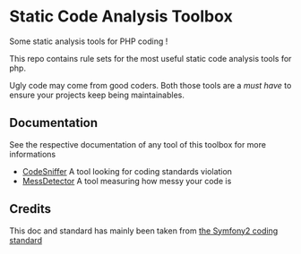 Static Code Analysis Toolbox
============================

Some static analysis tools for PHP coding !

This repo contains rule sets for the most useful static code analysis tools for php.

Ugly code may come from good coders.  Both those tools are a *must have* to ensure 
your projects keep being maintainables.

Documentation
-------------

See the respective documentation of any tool of this toolbox for more informations

- [CodeSniffer](./CodeSniffer/)
    A tool looking for coding standards violation
- [MessDetector](./MessDetector/)
    A tool measuring how messy your code is

Credits
-------

This doc and standard has mainly been taken from
[the Symfony2 coding standard](https://github.com/opensky/Symfony2-coding-standard)


